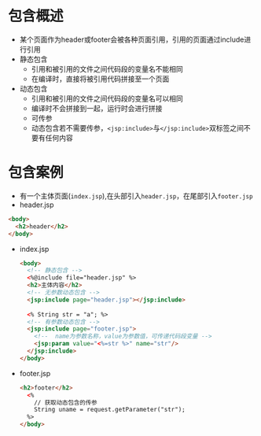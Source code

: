 # 包含概述
* 某个页面作为header或footer会被各种页面引用，引用的页面通过include进行引用
* 静态包含
  * 引用和被引用的文件之间代码段的变量名不能相同
  * 在编译时，直接将被引用代码拼接至一个页面
* 动态包含
  * 引用和被引用的文件之间代码段的变量名可以相同
  * 编译时不会拼接到一起，运行时会进行拼接
  * 可传参
  * 动态包含若不需要传参，`<jsp:include>`与`</jsp:include>`双标签之间不要有任何内容

# 包含案例
* 有一个主体页面(`index.jsp`),在头部引入`header.jsp`，在尾部引入`footer.jsp`
* header.jsp
```html
<body>
  <h2>header</h2>
</body>
```
* index.jsp
  ```html
  <body>
    <!-- 静态包含 -->
    <%@include file="header.jsp" %>
    <h2>主体内容</h2>
    <!-- 无参数动态包含 -->
    <jsp:include page="header.jsp"></jsp:include>
    
    <% String str = "a"; %>
    <!-- 有参数动态包含 -->
    <jsp:include page="footer.jsp">
      <!--  name为参数名称，value为参数值，可传递代码段变量 -->
      <jsp:param value="<%=str %>" name="str"/>
    </jsp:include>
  </body>
  ```
* footer.jsp
  ```html
  <h2>footer</h2>
    <%
      // 获取动态包含的传参
      String uname = request.getParameter("str");
    %>
  </body>
  ```












